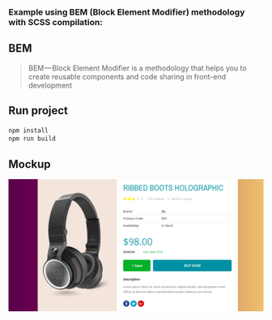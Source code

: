 ### Example using BEM (Block Element Modifier) methodology with SCSS compilation:

## BEM

>BEM — Block Element Modifier is a methodology that helps you to create reusable components and code sharing in front-end development

## Run project
```js
npm install
npm run build
```

## Mockup

![mockup](https://github.com/ghoul007/BEM-NAMING-CSS/blob/master/media/mockup.png?raw=true)




